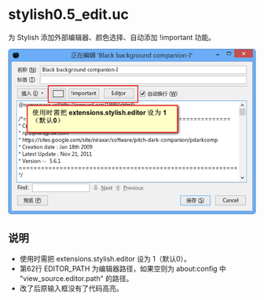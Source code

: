 # stylish0.5_edit.uc

为 Stylish 添加外部编辑器、颜色选择、自动添加 !important 功能。

![效果图](stylish0.5_edit.uc.js.png)

## 说明

 - 使用时需把 extensions.stylish.editor 设为 1（默认0）。
 - 第62行 EDITOR\_PATH 为编辑器路径，如果空则为 about:config 中 "view_source.editor.path" 的路径。
 - 改了后原输入框没有了代码高亮。